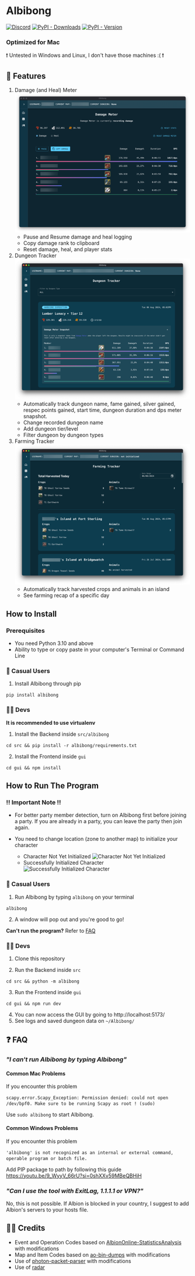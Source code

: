 # Albibong

[![Discord](https://img.shields.io/discord/772406813438115891?logo=discord&logoColor=7289da&label=discord&labelColor=1E2126&color=7289da)](https://discord.gg/tHztGJ2QYT)
[![PyPI - Downloads](https://img.shields.io/pypi/dm/albibong)](https://pypi.org/project/albibong/)
[![PyPI - Version](https://img.shields.io/pypi/v/albibong?label=pypi%20version)](https://pypi.org/project/albibong/)

### Optimized for Mac

❗️ Untested in Windows and Linux, I don't have those machines :( ❗️

## 🎯 Features

1. Damage (and Heal) Meter
   ![Damage (and Heal) Meter](readme_screenshots/damage_meter.png)
   - Pause and Resume damage and heal logging
   - Copy damage rank to clipboard
   - Reset damage, heal, and player stats
2. Dungeon Tracker
   ![Dungeon Tracker](readme_screenshots/dungeon_tracker.png)
   - Automatically track dungeon name, fame gained, silver gained, respec points gained, start time, dungeon duration and dps meter snapshot.
   - Change recorded dungeon name
   - Add dungeon tier/level
   - Filter dungeon by dungeon types
3. Farming Tracker
   ![Farming Tracker](readme_screenshots/farming_tracker.png)
   - Automatically track harvested crops and animals in an island
   - See farming recap of a specific day

## How to Install

### Prerequisites

- You need Python 3.10 and above
- Ability to type or copy paste in your computer's Terminal or Command Line

### 🔰 Casual Users

1. Install Albibong through pip

```
pip install albibong
```

### 👨‍💻 Devs

**It is recommended to use virtualenv**

1. Install the Backend inside `src/albibong`

```
cd src && pip install -r albibong/requirements.txt
```

2. Install the Frontend inside `gui`

```
cd gui && npm install
```

## How to Run The Program

### ‼️ Important Note ‼️

- For better party member detection, turn on Albibong first before joining a party. If you are already in a party, you can leave the party then join again.

- You need to change location (zone to another map) to initialize your character
  - Character Not Yet Initialized
    ![Character Not Yet Initialized](readme_screenshots/not_initialized.png)
  - Successfully Initialized Character
    ![Successfully Initialized Character](readme_screenshots/initialized.png)

### 🔰 Casual Users

1. Run Albibong by typing `albibong` on your terminal

```
albibong
```

2. A window will pop out and you're good to go!

**Can't run the program?** Refer to [FAQ](#-faq)

### 👨‍💻 Devs

1. Clone this repository

2. Run the Backend inside `src`

```
cd src && python -m albibong
```

3. Run the Frontend inside `gui`

```
cd gui && npm run dev
```

4. You can now access the GUI by going to http://localhost:5173/
5. See logs and saved dungeon data on `~/Albibong/`

## ❓ FAQ

### _"I can't run Albibong by typing Albibong"_

#### Common Mac Problems

If you encounter this problem

```
scapy.error.Scapy_Exception: Permission denied: could not open /dev/bpf0. Make sure to be running Scapy as root ! (sudo)
```

Use `sudo albibong` to start Albibong.

#### Common Windows Problems

If you encounter this problem

```
'albibong' is not recognized as an internal or external command, operable program or batch file.
```

Add PIP package to path by following this guide https://youtu.be/9_WyyV_66rU?si=0shXXv59MBeQBHiH

### _"Can I use the tool with ExitLag, 1.1.1.1 or VPN?"_

No, this is not possible. If Albion is blocked in your country, I suggest to add Albion's servers to your hosts file.

## 🤝🏼 Credits

- Event and Operation Codes based on [AlbionOnline-StatisticsAnalysis](https://github.com/Triky313/AlbionOnline-StatisticsAnalysis) with modifications
- Map and Item Codes based on [ao-bin-dumps](https://github.com/ao-data/ao-bin-dumps) with modifications
- Use of [photon-packet-parser](https://github.com/santiac89/photon-packet-parser) with modifications
- Use of [radar](https://github.com/pxlbit228/albion-radar-deatheye-2pc/blob/master/Radar/Packets/Handlers/MoveEvent.cs)
